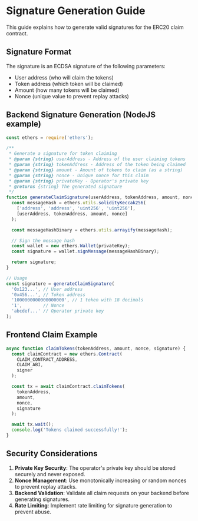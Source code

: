 # Signature Generation Guide

This guide explains how to generate valid signatures for the ERC20 claim contract.

## Signature Format

The signature is an ECDSA signature of the following parameters:
- User address (who will claim the tokens)
- Token address (which token will be claimed)
- Amount (how many tokens will be claimed)
- Nonce (unique value to prevent replay attacks)

## Backend Signature Generation (NodeJS example)

```javascript
const ethers = require('ethers');

/**
 * Generate a signature for token claiming
 * @param {string} userAddress - Address of the user claiming tokens
 * @param {string} tokenAddress - Address of the token being claimed
 * @param {string} amount - Amount of tokens to claim (as a string)
 * @param {string} nonce - Unique nonce for this claim
 * @param {string} privateKey - Operator's private key
 * @returns {string} The generated signature
 */
function generateClaimSignature(userAddress, tokenAddress, amount, nonce, privateKey) {
  const messageHash = ethers.utils.solidityKeccak256(
    ['address', 'address', 'uint256', 'uint256'],
    [userAddress, tokenAddress, amount, nonce]
  );

  const messageHashBinary = ethers.utils.arrayify(messageHash);

  // Sign the message hash
  const wallet = new ethers.Wallet(privateKey);
  const signature = wallet.signMessage(messageHashBinary);

  return signature;
}

// Usage
const signature = generateClaimSignature(
  '0x123...', // User address
  '0x456...', // Token address
  '1000000000000000000', // 1 token with 18 decimals
  '1',        // Nonce
  'abcdef...' // Operator private key
);
```

## Frontend Claim Example

```javascript
async function claimTokens(tokenAddress, amount, nonce, signature) {
  const claimContract = new ethers.Contract(
    CLAIM_CONTRACT_ADDRESS,
    CLAIM_ABI,
    signer
  );

  const tx = await claimContract.claimTokens(
    tokenAddress,
    amount,
    nonce,
    signature
  );

  await tx.wait();
  console.log('Tokens claimed successfully!');
}
```

## Security Considerations

1. **Private Key Security**: The operator's private key should be stored securely and never exposed.
2. **Nonce Management**: Use monotonically increasing or random nonces to prevent replay attacks.
3. **Backend Validation**: Validate all claim requests on your backend before generating signatures.
4. **Rate Limiting**: Implement rate limiting for signature generation to prevent abuse.
